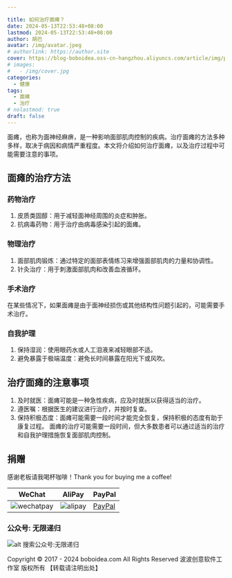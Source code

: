 ```yaml
---

title: 如何治疗面瘫？
date: 2024-05-13T22:53:48+08:00
lastmod: 2024-05-13T22:53:48+08:00
author: 胡巴
avatar: /img/avatar.jpeg
# authorlink: https://author.site
cover: https://blog-boboidea.oss-cn-hangzhou.aliyuncs.com/article/img/posts/auto/article%20(18).jpg
# images:
#   - /img/cover.jpg
categories:
  - 健康
tags:
  - 面瘫
  - 治疗
# nolastmod: true
draft: false
---
```

面瘫，也称为面神经麻痹，是一种影响面部肌肉控制的疾病。治疗面瘫的方法多种多样，取决于病因和病情严重程度。本文将介绍如何治疗面瘫，以及治疗过程中可能需要注意的事项。
<!--more-->
## 面瘫的治疗方法
### 药物治疗
1. 皮质类固醇：用于减轻面神经周围的炎症和肿胀。
2. 抗病毒药物：用于治疗由病毒感染引起的面瘫。
### 物理治疗
1. 面部肌肉锻炼：通过特定的面部表情练习来增强面部肌肉的力量和协调性。
2. 针灸治疗：用于刺激面部肌肉和改善血液循环。
### 手术治疗
在某些情况下，如果面瘫是由于面神经损伤或其他结构性问题引起的，可能需要手术治疗。
### 自我护理
1. 保持湿润：使用眼药水或人工泪液来减轻眼部不适。
2. 避免暴露于极端温度：避免长时间暴露在阳光下或风吹。
## 治疗面瘫的注意事项
1. 及时就医：面瘫可能是一种急性疾病，应及时就医以获得适当的治疗。
2. 遵医嘱：根据医生的建议进行治疗，并按时复查。
3. 保持积极态度：面瘫可能需要一段时间才能完全恢复，保持积极的态度有助于康复过程。
面瘫的治疗可能需要一段时间，但大多数患者可以通过适当的治疗和自我护理措施恢复面部肌肉控制。

## 捐赠

感谢老板请我喝杯咖啡！Thank you for buying me a coffee!

| WeChat | AliPay | PayPal |
| --- | --- | --- |
| ![wechatpay](https://blog-boboidea.oss-cn-hangzhou.aliyuncs.com/pay/wechat_%E6%94%B6%E6%AC%BE%E7%A0%81.jpg) | ![alipay](https://blog-boboidea.oss-cn-hangzhou.aliyuncs.com/pay/alipay.jpg) | [PayPal](https://paypal.me/JianboQin?country.x=C2&locale.x=zh_XC) |

### 公众号: 无限递归

![alt 搜索公众号:无限递归](https://blog-boboidea.oss-cn-hangzhou.aliyuncs.com/article/img/gongzhonghao.jpeg "无限递归")

<!--declare-declare-->

Copyright &copy; 2017 - 2024 boboidea.com All Rights Reserved 波波创意软件工作室 版权所有 【转载请注明出处】